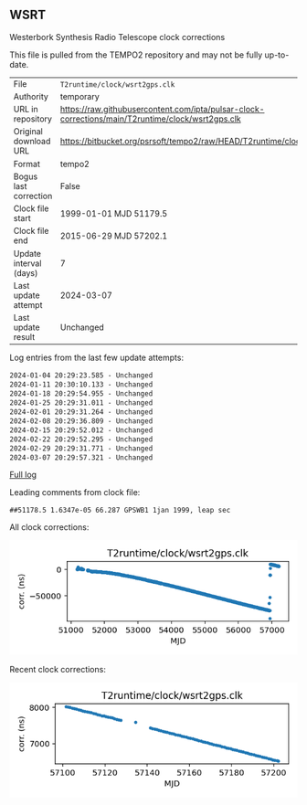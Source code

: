 
## WSRT

Westerbork Synthesis Radio Telescope clock corrections

This file is pulled from the TEMPO2 repository and may not be fully
up-to-date.

|     |     |
|:--- |:--- |
| File | `T2runtime/clock/wsrt2gps.clk` |
| Authority | temporary |
| URL in repository | <https://raw.githubusercontent.com/ipta/pulsar-clock-corrections/main/T2runtime/clock/wsrt2gps.clk> |
| Original download URL | <https://bitbucket.org/psrsoft/tempo2/raw/HEAD/T2runtime/clock/wsrt2gps.clk> |
| Format | tempo2 |
| Bogus last correction | False |
| Clock file start | 1999-01-01 MJD 51179.5 |
| Clock file end | 2015-06-29 MJD 57202.1 |
| Update interval (days) | 7 |
| Last update attempt | 2024-03-07 |
| Last update result | Unchanged |

Log entries from the last few update attempts:
```
2024-01-04 20:29:23.585 - Unchanged
2024-01-11 20:30:10.133 - Unchanged
2024-01-18 20:29:54.955 - Unchanged
2024-01-25 20:29:31.011 - Unchanged
2024-02-01 20:29:31.264 - Unchanged
2024-02-08 20:29:36.809 - Unchanged
2024-02-15 20:29:52.012 - Unchanged
2024-02-22 20:29:52.295 - Unchanged
2024-02-29 20:29:31.771 - Unchanged
2024-03-07 20:29:57.321 - Unchanged
```
[Full log](https://raw.githubusercontent.com/ipta/pulsar-clock-corrections/main/log/T2runtime/clock/wsrt2gps.clk.log)

Leading comments from clock file:

    ##51178.5 1.6347e-05 66.287 GPSWB1 1jan 1999, leap sec



All clock corrections:

![plot of all clock corrections](wsrt2gps.clk.png "All corrections")

Recent clock corrections:

![plot of recent clock corrections](wsrt2gps.clk.short.png "Recent corrections")

